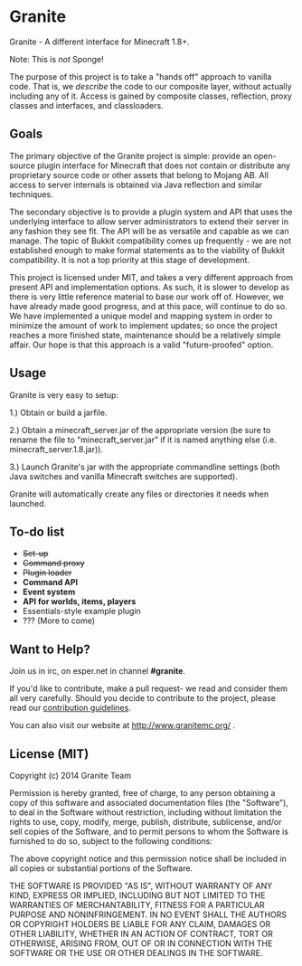 Granite
======

Granite - A different interface for Minecraft 1.8+.

Note: This is _not_ Sponge!

The purpose of this project is to take a "hands off" approach to vanilla code.
That is, we _describe_ the code to our composite layer, without actually including any of it.
Access is gained by composite classes, reflection, proxy classes and interfaces, and classloaders.

Goals
------
The primary objective of the Granite project is simple: provide an open-source plugin interface for Minecraft that does not
contain or distribute any proprietary source code or other assets that belong to Mojang AB.  All access to server
internals is obtained via Java reflection and similar techniques.

The secondary objective is to provide a plugin system and API that uses the underlying interface to allow server
administrators to extend their server in any fashion they see fit.  The API will be as versatile and capable as we can
manage.  The topic of Bukkit compatibility comes up frequently - we are not established enough to make formal statements
as to the viability of Bukkit compatibility.  It is not a top priority at this stage of development.

This project is licensed under MIT, and takes a very different approach from present API and implementation options. As
such, it is slower to develop as there is very little reference material to base our work off of.  However, we have
already made good progress, and at this pace, will continue to do so.  We have implemented a unique model and mapping
system in order to minimize the amount of work to implement updates; so once the project reaches a more finished state,
maintenance should be a relatively simple affair.  Our hope is that this approach is a valid "future-proofed" option.

Usage
------
Granite is very easy to setup:

1.) Obtain or build a jarfile.

2.) Obtain a minecraft_server.jar of the appropriate version (be sure to rename the file to "minecraft_server.jar" if
it is named anything else (i.e. minecraft_server.1.8.jar)).

3.) Launch Granite's jar with the appropriate commandline settings (both Java switches and vanilla Minecraft switches
are supported).

Granite will automatically create any files or directories it needs when launched.

To-do list
------
- ~~Set-up~~
- ~~Command proxy~~
- ~~Plugin loader~~
- **Command API**
- **Event system**
- **API for worlds, items, players**
- Essentials-style example plugin
- ??? (More to come)

Want to Help?
------
Join us in irc, on esper.net in channel **#granite**.

If you'd like to contribute, make a pull request- we read and consider them all very carefully.
Should you decide to contribute to the project, please read our [contribution guidelines](https://github.com/GraniteTeam/Granite/blob/master/CONTRIBUTING.md).

You can also visit our website at http://www.granitemc.org/ .

License (MIT)
-------
Copyright (c) 2014 Granite Team

Permission is hereby granted, free of charge, to any person obtaining a copy
of this software and associated documentation files (the "Software"), to deal
in the Software without restriction, including without limitation the rights
to use, copy, modify, merge, publish, distribute, sublicense, and/or sell
copies of the Software, and to permit persons to whom the Software is
furnished to do so, subject to the following conditions:

The above copyright notice and this permission notice shall be included in
all copies or substantial portions of the Software.

THE SOFTWARE IS PROVIDED "AS IS", WITHOUT WARRANTY OF ANY KIND, EXPRESS OR
IMPLIED, INCLUDING BUT NOT LIMITED TO THE WARRANTIES OF MERCHANTABILITY,
FITNESS FOR A PARTICULAR PURPOSE AND NONINFRINGEMENT. IN NO EVENT SHALL THE
AUTHORS OR COPYRIGHT HOLDERS BE LIABLE FOR ANY CLAIM, DAMAGES OR OTHER
LIABILITY, WHETHER IN AN ACTION OF CONTRACT, TORT OR OTHERWISE, ARISING FROM,
OUT OF OR IN CONNECTION WITH THE SOFTWARE OR THE USE OR OTHER DEALINGS IN
THE SOFTWARE.
